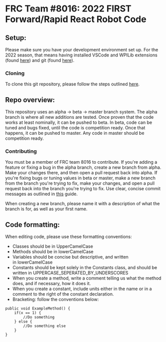 # **FRC Team #8016: 2022 FIRST Forward/Rapid React Robot Code**

## **Setup:**

Please make sure you have your development environment set up. For the 2022 season, that means having installed VSCode and WPILib extensions (found [here](https://docs.wpilib.org/en/stable/docs/zero-to-robot/step-2/wpilib-setup.html)) and git (found [here](https://git-scm.com/)).

### **Cloning**

To clone this git repository, please follow the steps outlined [here](https://docs.github.com/en/repositories/creating-and-managing-repositories/cloning-a-repository).

## **Repo overview:**

This repository uses an alpha -> beta -> master branch system. The alpha branch is where all new additions are tested. Once proven that the code works at least nominally, it can be pushed to beta. In beta, code can be tuned and bugs fixed, until the code is competition ready. Once that happens, it can be pushed to master. Any code in master should be competition ready.

### **Contributing**

You must be a member of FRC team 8016 to contribute. If you're adding a feature or fixing a bug in the alpha branch, create a new branch from alpha. Make your changes there, and then open a pull request back into alpha. If you're fixing bugs or tuning values in beta or master, make a new branch from the branch you're trying to fix, make your changes, and open a pull request back into the branch you're trying to fix. Use clear, concise commit messages as outlined in [this](https://cbea.ms/git-commit/#seven-rules) guide.

When creating a new branch, please name it with a description of what the branch is for, as well as your first name.

## **Code formatting:**

When editing code, please use these formatting conventions:

- Classes should be in UpperCamelCase
- Methods should be in lowerCamelCase
- Variables should be concise but descriptive, and written in lowerCamelCase
- Constants should be kept solely in the Constants class, and should be written in UPPERCASE_SEPERATED_BY_UNDERSCORES
- When you create a method, write a comment telling us what the method does, and if necessary, how it does it.
- When you create a constant, include units either in the name or in a comment to the right of the constant declaration.
- Bracketing: follow the conventions below:
```
public void ExampleMethod() {
    if(x == 1) {
        //Do something
    } else {
        //Do something else
    }
}
```
